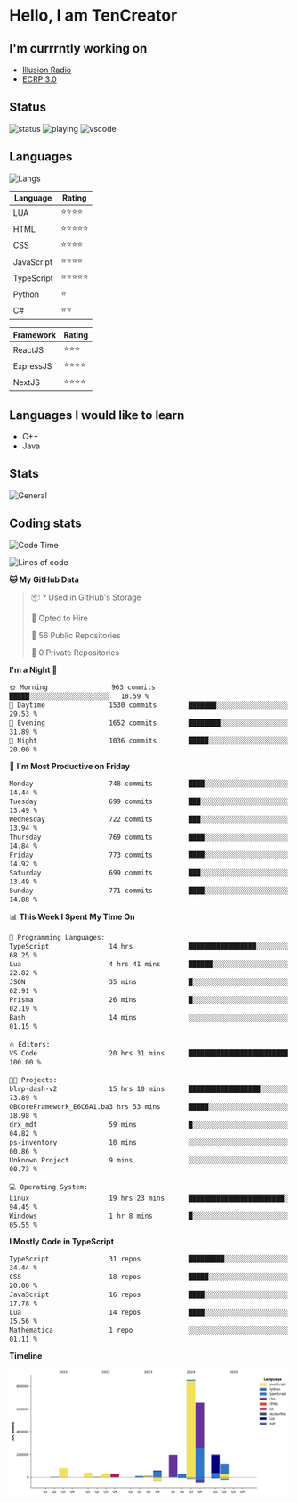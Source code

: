 # Hello, I am TenCreator

## I'm currrntly working on
- [Illusion Radio](https://illusionradio.co.uk/)
- [ECRP 3.0](http://github.com/Emerald-Coast-Roleplay/)

## Status
![status](https://api.statusbadges.me/badge/status/518334475038359555?simple=true&style=for-the-badge)
![playing](https://api.statusbadges.me/badge/playing/518334475038359555?style=for-the-badge)
![vscode](https://api.statusbadges.me/badge/vscode/518334475038359555?style=for-the-badge)

## Languages
![Langs](https://github-readme-stats.vercel.app/api/top-langs/?username=tencreator&layout=compact&theme=radical)


|Language|Rating|
|--------|------|
|LUA|⭐️⭐️⭐️⭐️|
|HTML|⭐️⭐️⭐️⭐️⭐️|
|CSS|⭐️⭐️⭐️⭐️|
|JavaScript|⭐️⭐️⭐️⭐️|
|TypeScript|⭐️⭐️⭐️⭐️⭐️|
|Python|⭐️|
|C#|⭐️⭐️ |

|Framework|Rating|
|--------|------|
|ReactJS|⭐️⭐️⭐|
|ExpressJS|⭐️⭐️⭐️⭐️|
|NextJS|⭐️⭐️⭐⭐️|

## Languages I would like to learn
- C++
- Java

## Stats
![General](https://github-readme-stats.vercel.app/api?username=tencreator&show_icons=true&theme=radical)

## Coding stats

<!--START_SECTION:waka-->
![Code Time](http://img.shields.io/badge/Code%20Time-605%20hrs%2017%20mins-blue)

![Lines of code](https://img.shields.io/badge/From%20Hello%20World%20I%27ve%20Written-2.3%20million%20lines%20of%20code-blue)

**🐱 My GitHub Data** 

> 📦 ? Used in GitHub's Storage 
 > 
> 💼 Opted to Hire
 > 
> 📜 56 Public Repositories 
 > 
> 🔑 0 Private Repositories 
 > 
**I'm a Night 🦉** 

```text
🌞 Morning                963 commits         █████░░░░░░░░░░░░░░░░░░░░   18.59 % 
🌆 Daytime                1530 commits        ███████░░░░░░░░░░░░░░░░░░   29.53 % 
🌃 Evening                1652 commits        ████████░░░░░░░░░░░░░░░░░   31.89 % 
🌙 Night                  1036 commits        █████░░░░░░░░░░░░░░░░░░░░   20.00 % 
```
📅 **I'm Most Productive on Friday** 

```text
Monday                   748 commits         ████░░░░░░░░░░░░░░░░░░░░░   14.44 % 
Tuesday                  699 commits         ███░░░░░░░░░░░░░░░░░░░░░░   13.49 % 
Wednesday                722 commits         ███░░░░░░░░░░░░░░░░░░░░░░   13.94 % 
Thursday                 769 commits         ████░░░░░░░░░░░░░░░░░░░░░   14.84 % 
Friday                   773 commits         ████░░░░░░░░░░░░░░░░░░░░░   14.92 % 
Saturday                 699 commits         ███░░░░░░░░░░░░░░░░░░░░░░   13.49 % 
Sunday                   771 commits         ████░░░░░░░░░░░░░░░░░░░░░   14.88 % 
```


📊 **This Week I Spent My Time On** 

```text
💬 Programming Languages: 
TypeScript               14 hrs              █████████████████░░░░░░░░   68.25 % 
Lua                      4 hrs 41 mins       ██████░░░░░░░░░░░░░░░░░░░   22.82 % 
JSON                     35 mins             █░░░░░░░░░░░░░░░░░░░░░░░░   02.91 % 
Prisma                   26 mins             █░░░░░░░░░░░░░░░░░░░░░░░░   02.19 % 
Bash                     14 mins             ░░░░░░░░░░░░░░░░░░░░░░░░░   01.15 % 

🔥 Editors: 
VS Code                  20 hrs 31 mins      █████████████████████████   100.00 % 

🐱‍💻 Projects: 
blrp-dash-v2             15 hrs 10 mins      ██████████████████░░░░░░░   73.89 % 
QBCoreFramework_E6C6A1.ba3 hrs 53 mins       █████░░░░░░░░░░░░░░░░░░░░   18.98 % 
drx_mdt                  59 mins             █░░░░░░░░░░░░░░░░░░░░░░░░   04.82 % 
ps-inventory             10 mins             ░░░░░░░░░░░░░░░░░░░░░░░░░   00.86 % 
Unknown Project          9 mins              ░░░░░░░░░░░░░░░░░░░░░░░░░   00.73 % 

💻 Operating System: 
Linux                    19 hrs 23 mins      ████████████████████████░   94.45 % 
Windows                  1 hr 8 mins         █░░░░░░░░░░░░░░░░░░░░░░░░   05.55 % 
```

**I Mostly Code in TypeScript** 

```text
TypeScript               31 repos            █████████░░░░░░░░░░░░░░░░   34.44 % 
CSS                      18 repos            █████░░░░░░░░░░░░░░░░░░░░   20.00 % 
JavaScript               16 repos            ████░░░░░░░░░░░░░░░░░░░░░   17.78 % 
Lua                      14 repos            ████░░░░░░░░░░░░░░░░░░░░░   15.56 % 
Mathematica              1 repo              ░░░░░░░░░░░░░░░░░░░░░░░░░   01.11 % 
```



**Timeline**

![Lines of Code chart](https://raw.githubusercontent.com/tencreator/tencreator/main/assets/bar_graph.png)


<!--END_SECTION:waka-->
